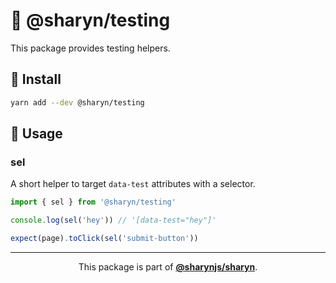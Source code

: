 # 🌹 @sharyn/testing

This package provides testing helpers.

## 🌹 Install

```bash
yarn add --dev @sharyn/testing
```

## 🌹 Usage

### sel

A short helper to target `data-test` attributes with a selector.

```js
import { sel } from '@sharyn/testing'

console.log(sel('hey')) // '[data-test="hey"]'

expect(page).toClick(sel('submit-button'))
```

<hr />

<p align="center">
  This package is part of <a href="https://github.com/sharynjs/sharyn"><b>@sharynjs/sharyn</b></a>.
</p>
